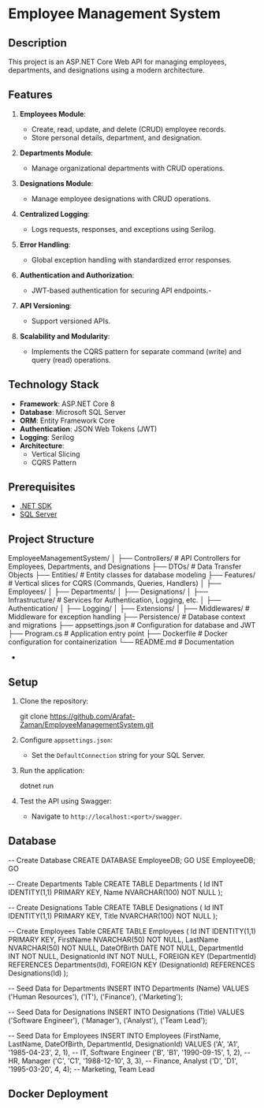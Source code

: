 ﻿
# Employee Management System

## Description
This project is an ASP.NET Core Web API for managing employees, departments, and designations using a modern architecture.

## Features

1. **Employees Module**:
   - Create, read, update, and delete (CRUD) employee records.
   - Store personal details, department, and designation.

2. **Departments Module**:
   - Manage organizational departments with CRUD operations.

3. **Designations Module**:
   - Manage employee designations with CRUD operations.

4. **Centralized Logging**:
   - Logs requests, responses, and exceptions using Serilog.

5. **Error Handling**:
   - Global exception handling with standardized error responses.

6. **Authentication and Authorization**:
   - JWT-based authentication for securing API endpoints.- 

7. **API Versioning**:
   - Support versioned APIs.

8. **Scalability and Modularity**:
   - Implements the CQRS pattern for separate command (write) and query (read) operations.



## **Technology Stack**
- **Framework**: ASP.NET Core 8
- **Database**: Microsoft SQL Server
- **ORM**: Entity Framework Core
- **Authentication**: JSON Web Tokens (JWT)
- **Logging**: Serilog
- **Architecture**:
  - Vertical Slicing
  - CQRS Pattern



## Prerequisites
- [.NET SDK](https://dotnet.microsoft.com/download)
- [SQL Server](https://www.microsoft.com/en-us/sql-server/sql-server-downloads)




## **Project Structure**

EmployeeManagementSystem/
│
├── Controllers/                 # API Controllers for Employees, Departments, and Designations
├── DTOs/                        # Data Transfer Objects
├── Entities/                    # Entity classes for database modeling
├── Features/                    # Vertical slices for CQRS (Commands, Queries, Handlers)
│   ├── Employees/
│   ├── Departments/
│   ├── Designations/
│
├── Infrastructure/              # Services for Authentication, Logging, etc.
│   ├── Authentication/
│   ├── Logging/
│   ├── Extensions/
│
├── Middlewares/                 # Middleware for exception handling
├── Persistence/                 # Database context and migrations
├── appsettings.json             # Configuration for database and JWT
├── Program.cs                   # Application entry point
├── Dockerfile                   # Docker configuration for containerization
└── README.md                    # Documentation

- 



## Setup
1. Clone the repository:
   
   git clone https://github.com/Arafat-Zaman/EmployeeManagementSystem.git
   
2. Configure `appsettings.json`:
   - Set the `DefaultConnection` string for your SQL Server.
  

3. Run the application:
   
   dotnet run
   

4. Test the API using Swagger:
   - Navigate to `http://localhost:<port>/swagger`.




## Database 

-- Create Database
CREATE DATABASE EmployeeDB;
GO
USE EmployeeDB;
GO

-- Create Departments Table
CREATE TABLE Departments (
    Id INT IDENTITY(1,1) PRIMARY KEY,
    Name NVARCHAR(100) NOT NULL
);

-- Create Designations Table
CREATE TABLE Designations (
    Id INT IDENTITY(1,1) PRIMARY KEY,
    Title NVARCHAR(100) NOT NULL
);

-- Create Employees Table
CREATE TABLE Employees (
    Id INT IDENTITY(1,1) PRIMARY KEY,
    FirstName NVARCHAR(50) NOT NULL,
    LastName NVARCHAR(50) NOT NULL,
    DateOfBirth DATE NOT NULL,
    DepartmentId INT NOT NULL,
    DesignationId INT NOT NULL,
    FOREIGN KEY (DepartmentId) REFERENCES Departments(Id),
    FOREIGN KEY (DesignationId) REFERENCES Designations(Id)
);

-- Seed Data for Departments
INSERT INTO Departments (Name)
VALUES
('Human Resources'),
('IT'),
('Finance'),
('Marketing');

-- Seed Data for Designations
INSERT INTO Designations (Title)
VALUES
('Software Engineer'),
('Manager'),
('Analyst'),
('Team Lead');

-- Seed Data for Employees
INSERT INTO Employees (FirstName, LastName, DateOfBirth, DepartmentId, DesignationId)
VALUES
('A', 'A1', '1985-04-23', 2, 1), -- IT, Software Engineer
('B', 'B1', '1990-09-15', 1, 2), -- HR, Manager
('C', 'C1', '1988-12-10', 3, 3), -- Finance, Analyst
('D', 'D1', '1995-03-20', 4, 4); -- Marketing, Team Lead


## Docker Deployment


